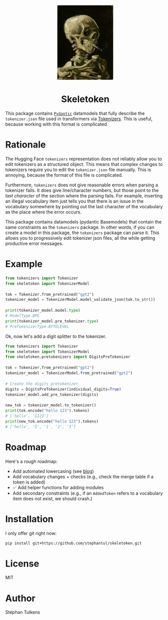 
<h2 align="center">
  <img width="35%" alt="Skeleton by van Gogh. Source: https://nl.wikipedia.org/wiki/Kop_van_een_skelet_met_brandende_sigaret#/media/Bestand:Vincent_van_Gogh_-_Head_of_a_skeleton_with_a_burning_cigarette_-_Google_Art_Project.jpg" src="assets/vgogh_skeleton.jpeg"><br/>
</h2>
<h1 align="center"> Skeletoken </h2>

This package contains [`Pydantic`](https://docs.pydantic.dev/latest/) datamodels that fully describe the `tokenizer.json` file used in transformers via [Tokenizers](https://github.com/huggingface/tokenizers). This is useful, because working with this format is complicated.

# Rationale

The Hugging Face `tokenizers` representation does not reliably allow you to edit tokenizers as a structured object. This means that complex changes to tokenizers require you to edit the `tokenizer.json` file manually. This is annoying, because the format of this file is complicated.

Furthermore, `tokenizers` does not give reasonable errors when parsing a tokenizer fails. It does give line/character numbers, but those point to the _last character_ of the section where the parsing fails. For example, inserting an illegal vocabulary item just tells you that there is an issue in the vocabulary somewhere by pointing out the last character of the vocabulary as the place where the error occurs.

This package contains datamodels (pydantic Basemodels) that contain the same constraints as the `tokenizers` package. In other words, if you can create a model in this package, the `tokenizers` package can parse it. This allows you to progressively edit tokenizer json files, all the while getting productive error messages.

# Example

```python
from tokenizers import Tokenizer
from skeletoken import TokenizerModel

tok = Tokenizer.from_pretrained("gpt2")
tokenizer_model = TokenizerModel.model_validate_json(tok.to_str())

print(tokenizer_model.model.type)
# ModelType.BPE
print(tokenizer_model.pre_tokenizer.type)
# PreTokenizerType.BYTELEVEL
```

Ok, now let's add a digit splitter to the tokenizer.

```python
from tokenizers import Tokenizer
from skeletoken import TokenizerModel
from skeletoken.pretokenizers import DigitsPreTokenizer

tok = Tokenizer.from_pretrained("gpt2")
tokenizer_model = TokenizerModel.from_pretrained("gpt2")

# Create the digits pretokenizer
digits = DigitsPreTokenizer(individual_digits=True)
tokenizer_model.add_pre_tokenizer(digits)

new_tok = tokenizer_model.to_tokenizer()
print(tok.encode("hello 123").tokens)
# ['hello', 'Ġ123']
print(new_tok.encode("hello 123").tokens)
# ['hello', 'Ġ', '1', '2', '3']
```

# Roadmap

Here's a rough roadmap:

* Add automated lowercasing (see [blog](https://stephantul.github.io/tokenization/casing/2025/08/01/uncasing/))
* Add vocabulary changes + checks (e.g., check the merge table if a token is added)
* ✅ Add helper functions for adding modules
* Add secondary constraints (e.g., if an `AddedToken` refers to a vocabulary item does not exist, we should crash.)

# Installation

I only offer git right now:

```bash
pip install git+https://github.com/stephantul/skeletoken.git
```

# License

MIT

# Author

Stéphan Tulkens
